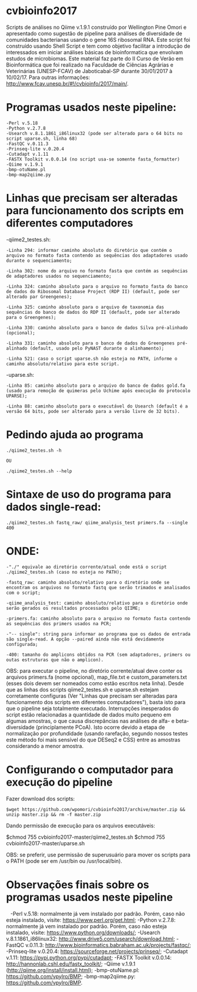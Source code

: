 # cvbioinfo2017
Scripts de análises no Qiime v.1.9.1 construído por Wellington Pine Omori e apresentado como sugestão de pipeline para análises de diversidade de comunidades bacterianas usando o gene 16S ribosomal RNA. Este script foi construído usando Shell Script e tem como objetivo facilitar a introdução de interessados em iniciar análises básicas de bioinformatica que envolvam estudos de microbiomas. Este material faz parte do II Curso de Verão em Bioinformática que foi realizado na Faculdade de Ciências Agrárias e Veterinárias (UNESP-FCAV) de Jaboticabal-SP durante 30/01/2017 à 10/02/17. Para outras informações: http://www.fcav.unesp.br/#!/cvbioinfo/2017/main/.


# Programas usados neste pipeline:

    -Perl v.5.18
    -Python v.2.7.8
    -Usearch v.8.1.1861_i86linux32 (pode ser alterado para o 64 bits no script uparse.sh, linha 68)
    -FastQC v.0.11.3
    -Prinseq-lite v.0.20.4
    -Cutadapt v.1.11
    -FASTX Toolkit v.0.0.14 (no script usa-se somente fasta_formatter)
    -Qiime v.1.9.1
    -bmp-otuName.pl
    -bmp-map2qiime.py

# Linhas que precisam ser alteradas para funcionamento dos scripts em diferentes computadores
-qiime2_testes.sh:

    -Linha 294: informar caminho absoluto do diretório que contém o arquivo no formato fasta contendo as sequências dos adaptadores usado durante o sequenciamento;
    
    -Linha 302: nome do arquivo no formato fasta que contém as sequências de adaptadores usados no sequenciamento;
    
    -Linha 324: caminho absoluto para o arquivo no formato fasta do banco de dados do Ribosomal Database Project (RDP II) (default, pode ser alterado par Greengenes);
    
    -Linha 325: caminho absoluto para o arquivo de taxonomia das sequências do banco de dados do RDP II (default, pode ser alterado para o Greengenes);
    
    -Linha 330: caminho absoluto para o banco de dados Silva pré-alinhado (opcional);
    
    -Linha 331: caminho absoluto para o banco de dados do Greengenes pré-alinhado (default, usado pelo PyNAST durante o alinhamento);
    
    -Linha 521: caso o script uparse.sh não esteja no PATH, informe o caminho absoluto/relativo para este script.
    
    
-uparse.sh:

    -Linha 85: caminho absoluto para o arquivo do banco de dados gold.fa (usado para remoção de quimeras pelo Uchime após execução do protocolo UPARSE);
    
    -Linha 88: caminho absoluto para o executável do Usearch (default é a versão 64 bits, pode ser alterado para a versão livre de 32 bits).
    
    
# Pedindo ajuda ao programa    
    
    ./qiime2_testes.sh -h
    
    OU
    
    ./qiime2_testes.sh --help


# Sintaxe de uso do programa para dados single-read:

    ./qiime2_testes.sh fastq_raw/ qiime_analysis_test primers.fa --single 400

# ONDE:

    -"./" equivale ao diretório corrente/atual onde está o script ./qiime2_testes.sh (caso no esteja no PATH);
    
    -fastq_raw: caminho absoluto/relativo para o diretório onde se encontram os arquivos no formato fastq que serão trimados e analisados com o script;
    
    -qiime_analysis_test: caminho absoluto/relativo para o diretório onde serão gerados os resultados processados pelo QIIME;
    
    -primers.fa: caminho absoluto para o arquivo no formato fasta contendo as sequências dos primers usados na PCR;
    
    -"-- single": string para informar ao programa que os dados de entrada são single-read. A opção --paired ainda não está devidamente configurada;
    
    -400: tamanho do amplicons obtidos na PCR (sem adaptadores, primers ou outas estruturas que não o amplicon).
    
    
OBS: para executar o pipeline, no diretório corrente/atual deve conter os arquivos primers.fa (nome opcional), map_file.txt e custom_parameters.txt (esses dois devem ser nomeados como estão escritos neta linha). Desde que as linhas dos scripts qiime2_testes.sh e uparse.sh estejam corretamente configuras (Ver "Linhas que precisam ser alteradas para funcionamento dos scripts em diferentes computadores"), basta isto para que o pipeline seja totalmente executado.
Interrupções inesperados do script estão relacionadas a quantidade de dados muito pequeno em algumas amostras, o que causa discrepâncias nas análises de alfa- e beta-diversidade (principlamente PCoA). Isto ocorre devido a etapa de normalização por profundidade (usando rarefação, segundo nossos testes este método foi mais sensível do que DESeq2 e CSS) entre as amostras considerando a menor amostra.


# Configurando o computador para execução do pipeline

Fazer download dos scripts:

    $wget https://github.com/wpomori/cvbioinfo2017/archive/master.zip && unzip master.zip && rm -f master.zip


Dando permissão de execução para os arquivos executáveis:

$chmod 755 cvbioinfo2017-master/qiime2_testes.sh
$chmod 755 cvbioinfo2017-master/uparse.sh

OBS: se preferir, use permissão de superusuário para mover os scripts para o PATH (pode ser em /usr/bin ou /usr/local/bin).


# Observações finais sobre os programas usados neste pipeline

    -Perl v.5.18: normalmente já vem instalado por padrão. Porém, caso não esteja instalado, visite: https://www.perl.org/get.html;
    -Python v.2.7.8: normalmente já vem instalado por padrão. Porém, caso não esteja instalado, visite: https://www.python.org/downloads/;
    -Usearch v.8.1.1861_i86linux32: http://www.drive5.com/usearch/download.html;
    -FastQC v.0.11.3: http://www.bioinformatics.babraham.ac.uk/projects/fastqc/;
    -Prinseq-lite v.0.20.4: https://sourceforge.net/projects/prinseq/;
    -Cutadapt v.1.11: https://pypi.python.org/pypi/cutadapt;
    -FASTX Toolkit v.0.0.14: http://hannonlab.cshl.edu/fastx_toolkit/;
    -Qiime v.1.9.1 (http://qiime.org/install/install.html);
    -bmp-otuName.pl: https://github.com/vpylro/BMP;
    -bmp-map2qiime.py: https://github.com/vpylro/BMP.

